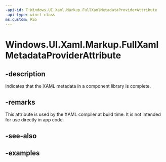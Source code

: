 ```yaml
---
-api-id: T:Windows.UI.Xaml.Markup.FullXamlMetadataProviderAttribute
-api-type: winrt class
ms.custom: RS5
---
```


<!-- Class syntax.
public class FullXamlMetadataProviderAttribute : Attribute, Attribute
-->

# Windows.UI.Xaml.Markup.FullXamlMetadataProviderAttribute

## -description

Indicates that the XAML metadata in a component library is complete.

## -remarks

This attribute is used by the XAML compiler at build time. It is not intended for use directly in app code.

## -see-also

## -examples

